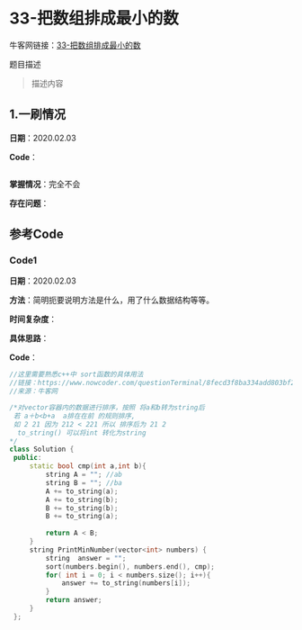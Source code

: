 # 33-把数组排成最小的数

牛客网链接：[33-把数组排成最小的数](https://www.nowcoder.com/practice/8fecd3f8ba334add803bf2a06af1b993?tpId=13&tqId=11185&rp=2&ru=%2Fta%2Fcoding-interviews&qru=%2Fta%2Fcoding-interviews%2Fquestion-ranking)

题目描述

> 描述内容



## 1.一刷情况

**日期**：2020.02.03

**Code**：

```c++

```

**掌握情况**：完全不会

**存在问题**：





## 参考Code

### Code1 

**日期**：2020.02.03

**方法**：简明扼要说明方法是什么，用了什么数据结构等等。

**时间复杂度**：

**具体思路**：

**Code**：

```c++
//这里需要熟悉c++中 sort函数的具体用法
//链接：https://www.nowcoder.com/questionTerminal/8fecd3f8ba334add803bf2a06af1b993?f=discussion
//来源：牛客网

/*对vector容器内的数据进行排序，按照 将a和b转为string后
 若 a＋b<b+a  a排在在前 的规则排序,
 如 2 21 因为 212 < 221 所以 排序后为 21 2 
  to_string() 可以将int 转化为string
*/ 
class Solution {
 public:
     static bool cmp(int a,int b){
         string A = ""; //ab
         string B = ""; //ba
         A += to_string(a);
         A += to_string(b);
         B += to_string(b);
         B += to_string(a);
          
         return A < B;
     }
     string PrintMinNumber(vector<int> numbers) {
         string  answer = "";
         sort(numbers.begin(), numbers.end(), cmp);
         for( int i = 0; i < numbers.size(); i++){
             answer += to_string(numbers[i]);
         }
         return answer;
     }
 };
```


